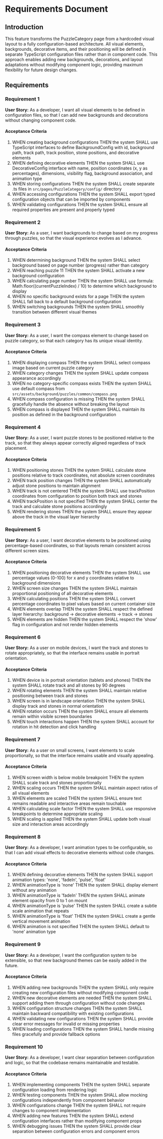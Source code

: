 # Requirements Document

## Introduction

This feature transforms the PuzzleCategory page from a hardcoded visual layout to a fully configuration-based architecture. All visual elements, backgrounds, decorative items, and their positioning will be defined in separate TypeScript configuration files rather than in component code. This approach enables adding new backgrounds, decorations, and layout adaptations without modifying component logic, providing maximum flexibility for future design changes.

## Requirements

### Requirement 1

**User Story:** As a developer, I want all visual elements to be defined in configuration files, so that I can add new backgrounds and decorations without changing component code.

#### Acceptance Criteria

1. WHEN creating background configurations THEN the system SHALL use TypeScript interfaces to define BackgroundConfig with id, background path, track path, track position, stone positions, and decorative elements
2. WHEN defining decorative elements THEN the system SHALL use DecorativeConfig interface with name, position coordinates (x, y as percentages), dimensions, visibility flag, background association, and animation type
3. WHEN storing configurations THEN the system SHALL create separate .ts files in `src/pages/PuzzleCategory/config/` directory
4. WHEN accessing configurations THEN the system SHALL export typed configuration objects that can be imported by components
5. WHEN validating configurations THEN the system SHALL ensure all required properties are present and properly typed

### Requirement 2

**User Story:** As a user, I want backgrounds to change based on my progress through puzzles, so that the visual experience evolves as I advance.

#### Acceptance Criteria

1. WHEN determining background THEN the system SHALL select background based on page number (progress) rather than category
2. WHEN reaching puzzle 11 THEN the system SHALL activate a new background configuration
3. WHEN calculating page number THEN the system SHALL use formula: Math.floor((currentPuzzleIndex) / 10) to determine which background to display
4. WHEN no specific background exists for a page THEN the system SHALL fall back to a default background configuration
5. WHEN switching backgrounds THEN the system SHALL smoothly transition between different visual themes

### Requirement 3

**User Story:** As a user, I want the compass element to change based on puzzle category, so that each category has its unique visual identity.

#### Acceptance Criteria

1. WHEN displaying compass THEN the system SHALL select compass image based on current puzzle category
2. WHEN category changes THEN the system SHALL update compass appearance accordingly
3. WHEN no category-specific compass exists THEN the system SHALL use default compass from `src/assets/background/puzzles/common/compass.png`
4. WHEN compass configuration is missing THEN the system SHALL gracefully handle the absence without breaking the layout
5. WHEN compass is displayed THEN the system SHALL maintain its position as defined in the background configuration

### Requirement 4

**User Story:** As a user, I want puzzle stones to be positioned relative to the track, so that they always appear correctly aligned regardless of track placement.

#### Acceptance Criteria

1. WHEN positioning stones THEN the system SHALL calculate stone positions relative to track coordinates, not absolute screen coordinates
2. WHEN track position changes THEN the system SHALL automatically adjust stone positions to maintain alignment
3. WHEN track is not centered THEN the system SHALL use trackPosition coordinates from configuration to position both track and stones
4. WHEN trackPosition is not specified THEN the system SHALL center the track and calculate stone positions accordingly
5. WHEN rendering stones THEN the system SHALL ensure they appear above the track in the visual layer hierarchy

### Requirement 5

**User Story:** As a user, I want decorative elements to be positioned using percentage-based coordinates, so that layouts remain consistent across different screen sizes.

#### Acceptance Criteria

1. WHEN positioning decorative elements THEN the system SHALL use percentage values (0-100) for x and y coordinates relative to background dimensions
2. WHEN screen size changes THEN the system SHALL maintain proportional positioning of all decorative elements
3. WHEN calculating positions THEN the system SHALL convert percentage coordinates to pixel values based on current container size
4. WHEN elements overlap THEN the system SHALL respect the defined layer hierarchy: background → decorative elements → track → stones
5. WHEN elements are hidden THEN the system SHALL respect the 'show' flag in configuration and not render hidden elements

### Requirement 6

**User Story:** As a user on mobile devices, I want the track and stones to rotate appropriately, so that the interface remains usable in portrait orientation.

#### Acceptance Criteria

1. WHEN device is in portrait orientation (tablets and phones) THEN the system SHALL rotate track and all stones by 90 degrees
2. WHEN rotating elements THEN the system SHALL maintain relative positioning between track and stones
3. WHEN screen is in landscape orientation THEN the system SHALL display track and stones in normal orientation
4. WHEN rotation occurs THEN the system SHALL ensure all elements remain within visible screen boundaries
5. WHEN touch interactions happen THEN the system SHALL account for rotation in hit detection and click handling

### Requirement 7

**User Story:** As a user on small screens, I want elements to scale proportionally, so that the interface remains usable and visually appealing.

#### Acceptance Criteria

1. WHEN screen width is below mobile breakpoint THEN the system SHALL scale track and stones proportionally
2. WHEN scaling occurs THEN the system SHALL maintain aspect ratios of all visual elements
3. WHEN elements are scaled THEN the system SHALL ensure text remains readable and interactive areas remain touchable
4. WHEN calculating scale factor THEN the system SHALL use responsive breakpoints to determine appropriate scaling
5. WHEN scaling is applied THEN the system SHALL update both visual size and interaction areas accordingly

### Requirement 8

**User Story:** As a developer, I want animation types to be configurable, so that I can add visual effects to decorative elements without code changes.

#### Acceptance Criteria

1. WHEN defining decorative elements THEN the system SHALL support animation types: 'none', 'fadeIn', 'pulse', 'float'
2. WHEN animationType is 'none' THEN the system SHALL display element without any animation
3. WHEN animationType is 'fadeIn' THEN the system SHALL animate element opacity from 0 to 1 on mount
4. WHEN animationType is 'pulse' THEN the system SHALL create a subtle scale animation that repeats
5. WHEN animationType is 'float' THEN the system SHALL create a gentle vertical movement animation
6. WHEN animation is not specified THEN the system SHALL default to 'none' animation type

### Requirement 9

**User Story:** As a developer, I want the configuration system to be extensible, so that new background themes can be easily added in the future.

#### Acceptance Criteria

1. WHEN adding new backgrounds THEN the system SHALL only require creating new configuration files without modifying component code
2. WHEN new decorative elements are needed THEN the system SHALL support adding them through configuration without code changes
3. WHEN configuration structure changes THEN the system SHALL maintain backward compatibility with existing configurations
4. WHEN validating new configurations THEN the system SHALL provide clear error messages for invalid or missing properties
5. WHEN loading configurations THEN the system SHALL handle missing files gracefully and provide fallback options

### Requirement 10

**User Story:** As a developer, I want clear separation between configuration and logic, so that the codebase remains maintainable and testable.

#### Acceptance Criteria

1. WHEN implementing components THEN the system SHALL separate configuration loading from rendering logic
2. WHEN testing components THEN the system SHALL allow mocking configurations independently from component behavior
3. WHEN configurations change THEN the system SHALL not require changes to component implementation
4. WHEN adding new features THEN the system SHALL extend configuration interfaces rather than modifying component props
5. WHEN debugging issues THEN the system SHALL provide clear separation between configuration errors and component errors
